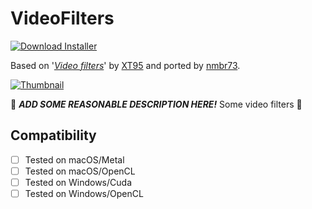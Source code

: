 # VideoFilters
[![Download Installer](https://img.shields.io/static/v1?label=Download&message=VideoFilters-Installer.lua&color=blue)](VideoFilters-Installer.lua "Installer")

Based on '_[Video filters](https://www.shadertoy.com/view/XsX3z8)_' by [XT95](https://www.shadertoy.com/user/XT95) and ported by [nmbr73](../../Site/Profiles/nmbr73.md).

[![Thumbnail](VideoFilters_320x180.png)](https://www.shadertoy.com/view/XsX3z8 "View on Shadertoy.com")

:construction: ***ADD SOME REASONABLE DESCRIPTION HERE!*** Some video filters :construction:

## Compatibility
- [ ] Tested on macOS/Metal
- [ ] Tested on macOS/OpenCL
- [ ] Tested on Windows/Cuda
- [ ] Tested on Windows/OpenCL
